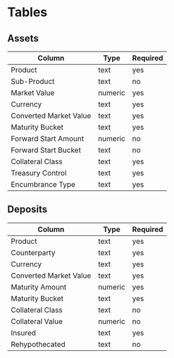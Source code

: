 # Tables

## Assets
| Column                    | Type    | Required |
|---------------------------|---------|----------|
| Product                   | text    | yes      | 
| Sub-Product               | text    | no       |
| Market Value              | numeric | yes      |
| Currency                  | text    | yes      |
| Converted Market Value    | text    | yes      |
| Maturity Bucket           | text    | yes      |
| Forward Start Amount      | numeric | no       |
| Forward Start Bucket      | text    | no       |
| Collateral Class          | text    | yes      |
| Treasury Control          | text    | yes      |
| Encumbrance Type          | text    | yes      |

## Deposits
| Column                 | Type    | Required |
|------------------------|---------|----------|
| Product                | text    | yes      |
| Counterparty           | text    | yes      |
| Currency               | text    | yes      |
| Converted Market Value | text    | yes      |
| Maturity Amount        | numeric | yes      |
| Maturity Bucket        | text    | yes      |
| Collateral Class       | text    | no       |
| Collateral Value       | numeric | no       |
| Insured                | text    | yes      |
| Rehypothecated         | text    | no       |
